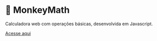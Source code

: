 # 🐒 MonkeyMath

Calculadora web com operações básicas, desenvolvida em Javascript.

[Acesse aqui](https://let1ci4b.github.io/CalculadoraWeb/)
